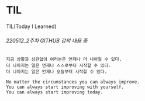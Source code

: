 # TIL
TIL(Today I Learned)

###### 220512_2주차 GITHUB 강의 내용 중
```
지금 상황과 상관없이 여러분은 언제나 더 나아질 수 있다. 
더 나아지는 일은 언제나 스스로부터 시작할 수 있다. 
더 나아지는 일은 언제나 오늘부터 시작할 수 있다. 

No matter the circumstances you can always improve.
You can always start improving with yourself.
You can always start improving today.
```
